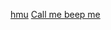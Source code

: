 <a href="https://inbox.google.com/u/1/?cid=imp&pli=1">hmu</a>
<a href="tel:202-630-0486">Call me beep me</a>
